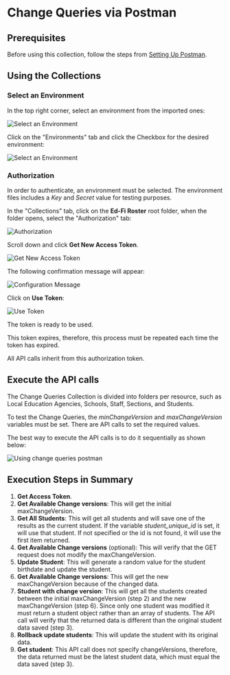 # Change Queries via Postman

## Prerequisites

Before using this collection, follow the steps from [Setting Up
Postman](./setting-up-postman.mdx).

## Using the Collections

### Select an Environment

In the top right corner, select an environment from the imported ones:

![Select an Environment](https://edfidocs.blob.core.windows.net/$web/img/getting-started/solution-guides/rostering-solution-guide/image2021-5-24_11-24-28.png)

Click on the "Environments" tab and click the Checkbox for the desired
environment:

![Select an Environment](https://edfidocs.blob.core.windows.net/$web/img/getting-started/solution-guides/rostering-solution-guide/image2021-5-24_11-26-40.png)

### Authorization

In order to authenticate, an environment must be selected. The environment files
includes a _Key_ and _Secret_ value for testing purposes.

In the "Collections" tab, click on the **Ed-Fi Roster** root folder, when the
folder opens, select the "Authorization" tab:

![Authorization](https://edfidocs.blob.core.windows.net/$web/img/getting-started/solution-guides/rostering-solution-guide/image2021-6-16_8-5-57.png)

Scroll down and click **Get New Access Token**.

![Get New Access Token](https://edfidocs.blob.core.windows.net/$web/img/getting-started/solution-guides/rostering-solution-guide/image2021-6-16_8-6-21.png)

The following confirmation message will appear:

![Configuration Message](https://edfidocs.blob.core.windows.net/$web/img/getting-started/solution-guides/rostering-solution-guide/image2021-5-24_11-51-46.png)

Click on **Use Token**:

![Use Token](https://edfidocs.blob.core.windows.net/$web/img/getting-started/solution-guides/rostering-solution-guide/image2021-5-24_11-51-46.png)

The token is ready to be used.

This token expires, therefore, this process must be repeated each time the token
has expired.

All API calls inherit from this authorization token.

## Execute the API calls

The Change Queries Collection is divided into folders per resource, such as
Local Education Agencies, Schools, Staff, Sections, and Students.

To test the Change Queries, the _minChangeVersion_ and _maxChangeVersion_
variables must be set. There are API calls to set the required values.

The best way to execute the API calls is to do it sequentially as shown below:

![Using change queries postman](https://edfidocs.blob.core.windows.net/$web/img/getting-started/solution-guides/rostering-solution-guide/Using%20change%20queries%20postman.gif)

## Execution Steps in Summary

1. **Get Access Token**.
2. **Get Available Change versions**: This will get the initial
    maxChangeVersion.
3. **Get All Students**: This will get all students and will save one of the
    results as the current student. If the variable _student\_unique\_id_ is
    set, it will use that student. If not specified or the id is not found, it
    will use the first item returned.
4. **Get Available Change versions** (optional): This will verify that the GET
    request does not modify the maxChangeVersion.
5. **Update Student**: This will generate a random value for the student
    birthdate and update the student.
6. **Get Available Change versions**: This will get the new maxChangeVersion
    because of the changed data.
7. **Student with change version**: This will get all the students created
    between the initial maxChangeVersion (step 2) and the new maxChangeVersion
    (step 6). Since only one student was modified it must return a student
    object rather than an array of students. The API call will verify that the
    returned data is different than the original student data saved (step 3).
8. **Rollback update students**: This will update the student with its original
    data.
9. **Get student**: This API call does not specify changeVersions, therefore,
    the data returned must be the latest student data, which must equal the data
    saved (step 3).
